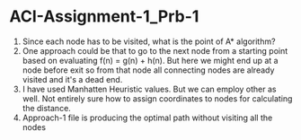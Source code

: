 # ACI-Assignment-1_Prb-1

1. Since each node has to be visited, what is the point of A* algorithm?
2. One approach could be that to go to the next node from a starting point based on evaluating f(n) = g(n) + h(n). But here we might end up at a node before exit so from that node all connecting nodes are already visited and it's a dead end.
3. I have used Manhatten Heuristic values. But we can employ other as well. Not entirely sure how to assign coordinates to nodes for calculating the distance.
4. Approach-1 file is producing the optimal path without visiting all the nodes
